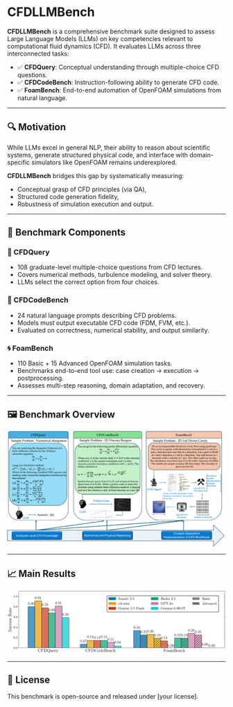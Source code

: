 # CFDLLMBench

**CFDLLMBench** is a comprehensive benchmark suite designed to assess Large Language Models (LLMs) on key competencies relevant to computational fluid dynamics (CFD). It evaluates LLMs across three interconnected tasks:

- ✅ **CFDQuery**: Conceptual understanding through multiple-choice CFD questions.
- ✅ **CFDCodeBench**: Instruction-following ability to generate CFD code.
- ✅ **FoamBench**: End-to-end automation of OpenFOAM simulations from natural language.

---

## 🔍 Motivation

While LLMs excel in general NLP, their ability to reason about scientific systems, generate structured physical code, and interface with domain-specific simulators like OpenFOAM remains underexplored.

**CFDLLMBench** bridges this gap by systematically measuring:
- Conceptual grasp of CFD principles (via QA),
- Structured code generation fidelity,
- Robustness of simulation execution and output.

---

## 🧱 Benchmark Components

### 📘 CFDQuery

- 108 graduate-level multiple-choice questions from CFD lectures.
- Covers numerical methods, turbulence modeling, and solver theory.
- LLMs select the correct option from four choices.

### 🔧 CFDCodeBench

- 24 natural language prompts describing CFD problems.
- Models must output executable CFD code (FDM, FVM, etc.).
- Evaluated on correctness, numerical stability, and output similarity.

### 🌀 FoamBench

- 110 Basic + 15 Advanced OpenFOAM simulation tasks.
- Benchmarks end-to-end tool use: case creation → execution → postprocessing.
- Assesses multi-step reasoning, domain adaptation, and recovery.

---

## 🖼️ Benchmark Overview

![Benchmark Overview](figs/main_figure_v6.png)

---

## 📈 Main Results

![All Scores](figs/all_bars.png)

---

## 📄 License

This benchmark is open-source and released under [your license].

